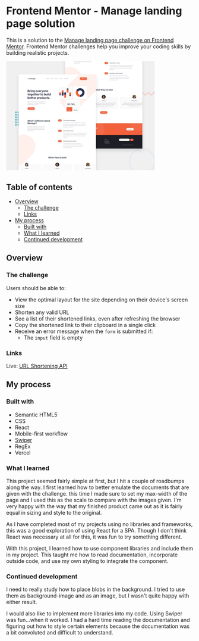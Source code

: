 # Frontend Mentor - Manage landing page solution

This is a solution to the [Manage landing page challenge on Frontend Mentor](https://www.frontendmentor.io/challenges/manage-landing-page-SLXqC6P5). Frontend Mentor challenges help you improve your coding skills by building realistic projects. 

<img src="./src/assets/design/desktop-preview.jpg" alt="desktop1" width="400"/>

## Table of contents
 
- [Overview](#overview)
  - [The challenge](#the-challenge)
  - [Links](#links)
- [My process](#my-process)
  - [Built with](#built-with)
  - [What I learned](#what-i-learned)
  - [Continued development](#continued-development)


## Overview

### The challenge

Users should be able to:

- View the optimal layout for the site depending on their device's screen size
- Shorten any valid URL
- See a list of their shortened links, even after refreshing the browser
- Copy the shortened link to their clipboard in a single click
- Receive an error message when the `form` is submitted if:
  - The `input` field is empty


### Links

Live: [URL Shortening API](https://manage-landing-gm.vercel.app/)

## My process

### Built with

- Semantic HTML5
- CSS
- React
- Mobile-first workflow
- [Swiper](https://swiperjs.com/)
- RegEx
- Vercel


### What I learned

This project seemed fairly simple at first, but I hit a couple of roadbumps along the way.  I first learned how to better emulate the documents that are given with the challenge.  this time I made sure to set my max-width of the page and I used this as the scale to compare with the images given.  I'm very happy with the way that my finished product came out as it is fairly equal in sizing and style to the original.

As I have completed most of my projects using no libraries and frameworks, this was a good exploration of using React for a SPA.  Though I don't think React was necessary at all for this, it was fun to try something different.  

With this project, I learned how to use component libraries and include them in my project.  This taught me how to read documentation, incorporate outside code, and use my own styling to integrate the component.  

### Continued development

I need to really study how to place blobs in the background.  I tried to use them as background-image and as an image, but I wasn't quite happy with either result.  

I would also like to implement more libraries into my code.  Using Swiper was fun...when it worked.  I had a hard time reading the documentation and figuring out how to style certain elements because the documentation was a bit convoluted and difficult to understand. 
